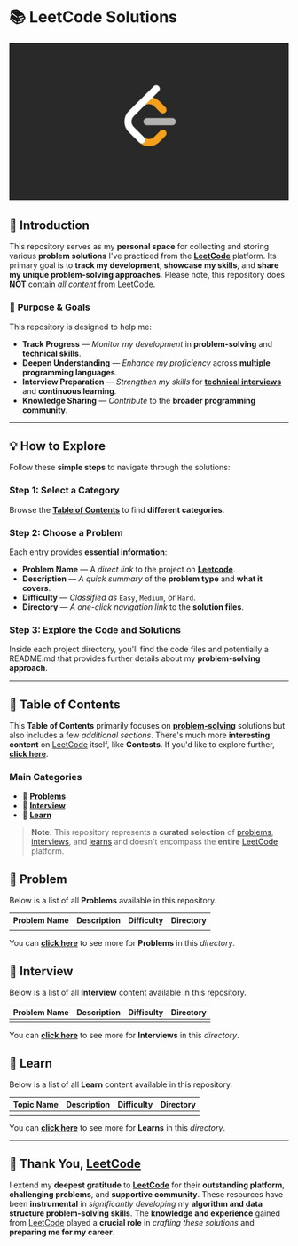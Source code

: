 # 📚 **LeetCode Solutions**

[![LeetCode Logo](./image/leetcode-logo.png)](https://leetcode.com/)

## 📗 **Introduction**

This repository serves as my **personal space** for collecting and storing various **problem solutions** I've practiced from the [**LeetCode**](https://leetcode.com/) platform. Its primary goal is to **track my development**, **showcase my skills**, and **share my unique problem-solving approaches**. Please note, this repository does **NOT** contain *all content* from [LeetCode](https://leetcode.com/).

### 🎯 **Purpose & Goals**
This repository is designed to help me:

* **Track Progress** — *Monitor my development* in **problem-solving** and **technical skills**.
* **Deepen Understanding** — *Enhance my proficiency* across **multiple programming languages**.
* **Interview Preparation** — *Strengthen my skills* for [**technical interviews**](https://leetcode.com/explore/interview/) and **continuous learning**.
* **Knowledge Sharing** — *Contribute* to the **broader programming community**.

---

## 💡 **How to Explore**

Follow these **simple steps** to navigate through the solutions:

### **Step 1: Select a Category**

Browse the [**Table of Contents**](#-table-of-contents) to find **different categories**.

### **Step 2: Choose a Problem**

Each entry provides **essential information**:

* **Problem Name** — A *direct link* to the project on [**Leetcode**](https://leetcode.com/).
* **Description** — *A quick summary* of the **problem type** and **what it covers**.
* **Difficulty** — *Classified as* `Easy`, `Medium`, or `Hard`.
* **Directory** — *A one-click navigation link* to the **solution files**.

### **Step 3: Explore the Code and Solutions**

Inside each project directory, you'll find the code files and potentially a README.md that provides further details about my **problem-solving approach**.

---

## 📖 **Table of Contents**

This **Table of Contents** primarily focuses on [**problem-solving**](https://leetcode.com/problemset/database/) solutions but also includes a few *additional sections*. There's much more **interesting content** on [LeetCode](https://leetcode.com/) itself, like **Contests**. If you'd like to explore further, [**click here**](https://leetcode.com/explore/).

### **Main Categories**

* 📂 [**Problems**](#-problem)
* 📂 [**Interview**](#-interview)
* 📂 [**Learn**](#-learn)

> **Note:** This repository represents a **curated selection** of [problems](https://leetcode.com/problemset/database/), [interviews](https://leetcode.com/explore/interview/), and [learns](https://leetcode.com/explore/learn/) and doesn't encompass the **entire** [LeetCode](https://leetcode.com/) platform.

## 📂 **Problem**

Below is a list of all **Problems** available in this repository.

| **Problem Name** | **Description** | **Difficulty** | **Directory** |
| :------------------------- | :------------------------------------ | :---------------------------------- | :---------------------- |
| | | | |

You can [**click here**](./problems) to see more for **Problems** in this *directory*.

## 📂 **Interview**

Below is a list of all **Interview** content available in this repository.

| **Problem Name** | **Description** | **Difficulty** | **Directory** |
| :------------------------- | :------------------------------------ | :---------------------------------- | :---------------------- |
| | | | |

You can [**click here**](./interview) to see more for **Interviews** in this *directory*.

## 📂 **Learn**

Below is a list of all **Learn** content available in this repository.

| **Topic Name** | **Description** | **Difficulty** | **Directory** |
| :------------------------- | :------------------------------------ | :---------------------------------- | :---------------------- |
| | | | |

You can [**click here**](./learn) to see more for **Learns** in this *directory*.

---

## 🙏 Thank You, [LeetCode](https://leetcode.com/)

I extend my **deepest gratitude** to [**LeetCode**](https://leetcode.com/) for their **outstanding platform**, **challenging problems**, and **supportive community**. These resources have been **instrumental** in *significantly developing* my **algorithm and data structure problem-solving skills**. The **knowledge and experience** gained from [LeetCode](https://leetcode.com/) played a **crucial role** in *crafting these solutions* and **preparing me for my career**.
